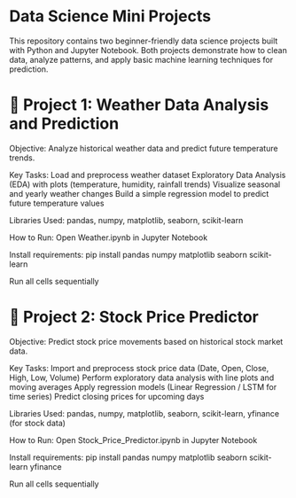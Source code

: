 # Data Science Mini Projects

This repository contains two beginner-friendly data science projects built with Python and Jupyter Notebook. Both projects demonstrate how to clean data, analyze patterns, and apply basic machine learning techniques for prediction.

# 📌 Project 1: Weather Data Analysis and Prediction

Objective:
Analyze historical weather data and predict future temperature trends.

Key Tasks:
Load and preprocess weather dataset
Exploratory Data Analysis (EDA) with plots (temperature, humidity, rainfall trends)
Visualize seasonal and yearly weather changes
Build a simple regression model to predict future temperature values

Libraries Used:
pandas, numpy, matplotlib, seaborn, scikit-learn

How to Run:
Open Weather.ipynb in Jupyter Notebook

Install requirements:
pip install pandas numpy matplotlib seaborn scikit-learn

Run all cells sequentially

# 📌 Project 2: Stock Price Predictor

Objective:
Predict stock price movements based on historical stock market data.

Key Tasks:
Import and preprocess stock price data (Date, Open, Close, High, Low, Volume)
Perform exploratory data analysis with line plots and moving averages
Apply regression models (Linear Regression / LSTM for time series)
Predict closing prices for upcoming days

Libraries Used:
pandas, numpy, matplotlib, seaborn, scikit-learn, yfinance (for stock data)

How to Run:
Open Stock_Price_Predictor.ipynb in Jupyter Notebook

Install requirements:
pip install pandas numpy matplotlib seaborn scikit-learn yfinance

Run all cells sequentially
